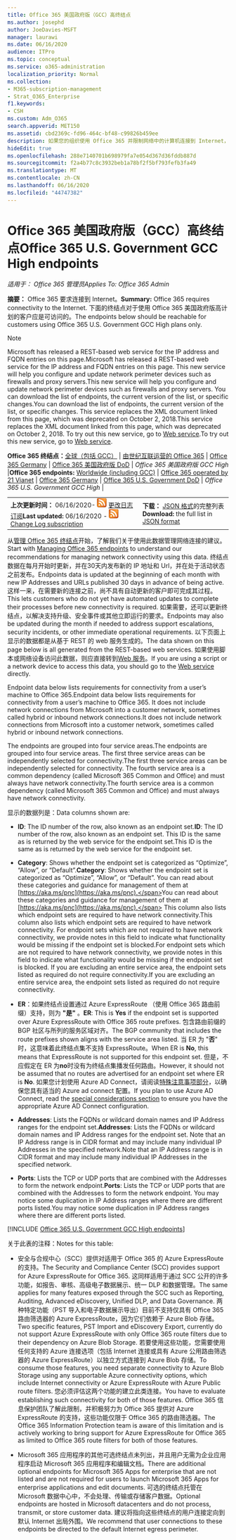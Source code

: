 ```yaml
---
title: Office 365 美国政府版（GCC）高终结点
ms.author: josephd
author: JoeDavies-MSFT
manager: laurawi
ms.date: 06/16/2020
audience: ITPro
ms.topic: conceptual
ms.service: o365-administration
localization_priority: Normal
ms.collection:
- M365-subscription-management
- Strat_O365_Enterprise
f1.keywords:
- CSH
ms.custom: Adm_O365
search.appverid: MET150
ms.assetid: cbd2369c-fd96-464c-bf48-c99826b459ee
description: 如果您的组织使用 Office 365 并限制网络中的计算机连接到 Internet，则在下面将找到应包含在出站允许列表中的终结点（Fqdn、端口、Url、IPv4 和 IPv6 地址范围），以确保您的计算机可以成功使用 Office 365。
hideEdit: true
ms.openlocfilehash: 288e7140701b698979fa7e054d367d36fddb887d
ms.sourcegitcommit: f2a4b77c8c3932beb1a78bf2f5bf793fefb3fa49
ms.translationtype: MT
ms.contentlocale: zh-CN
ms.lasthandoff: 06/16/2020
ms.locfileid: "44747382"
---
```

# <a name="office-365-us-government-gcc-high-endpoints"></a><span data-ttu-id="edbb1-103">Office 365 美国政府版（GCC）高终结点</span><span class="sxs-lookup"><span data-stu-id="edbb1-103">Office 365 U.S. Government GCC High endpoints</span></span>

 <span data-ttu-id="edbb1-104">*适用于： Office 365 管理员*</span><span class="sxs-lookup"><span data-stu-id="edbb1-104">*Applies To: Office 365 Admin*</span></span>

<span data-ttu-id="edbb1-105">**摘要：** Office 365 要求连接到 Internet。</span><span class="sxs-lookup"><span data-stu-id="edbb1-105">**Summary:** Office 365 requires connectivity to the Internet.</span></span> <span data-ttu-id="edbb1-106">下面的终结点对于使用 Office 365 美国政府版高计划的客户应是可访问的。</span><span class="sxs-lookup"><span data-stu-id="edbb1-106">The endpoints below should be reachable for customers using Office 365 U.S. Government GCC High plans only.</span></span>
  
> [!NOTE]
> <span data-ttu-id="edbb1-107">Microsoft has released a REST-based web service for the IP address and FQDN entries on this page.</span><span class="sxs-lookup"><span data-stu-id="edbb1-107">Microsoft has released a REST-based web service for the IP address and FQDN entries on this page.</span></span> <span data-ttu-id="edbb1-108">This new service will help you configure and update network perimeter devices such as firewalls and proxy servers.</span><span class="sxs-lookup"><span data-stu-id="edbb1-108">This new service will help you configure and update network perimeter devices such as firewalls and proxy servers.</span></span> <span data-ttu-id="edbb1-109">You can download the list of endpoints, the current version of the list, or specific changes.</span><span class="sxs-lookup"><span data-stu-id="edbb1-109">You can download the list of endpoints, the current version of the list, or specific changes.</span></span> <span data-ttu-id="edbb1-110">This service replaces the XML document linked from this page, which was deprecated on October 2, 2018.</span><span class="sxs-lookup"><span data-stu-id="edbb1-110">This service replaces the XML document linked from this page, which was deprecated on October 2, 2018.</span></span> <span data-ttu-id="edbb1-111">To try out this new service, go to [Web service](office-365-ip-web-service.md).</span><span class="sxs-lookup"><span data-stu-id="edbb1-111">To try out this new service, go to [Web service](office-365-ip-web-service.md).</span></span>
  
 <span data-ttu-id="edbb1-112">**Office 365 终结点：**[全球（包括 GCC）](urls-and-ip-address-ranges.md) | [由世纪互联运营的 Office 365](urls-and-ip-address-ranges-21vianet.md)  | [Office 365 Germany](office-365-germany-endpoints.md)  | [Office 365 美国政府版 DoD](office-365-u-s-government-dod-endpoints.md) | *Office 365 美国政府版 GCC High* |</span><span class="sxs-lookup"><span data-stu-id="edbb1-112">**Office 365 endpoints:** [Worldwide (including GCC)](urls-and-ip-address-ranges.md) | [Office 365 operated by 21 Vianet](urls-and-ip-address-ranges-21vianet.md)  | [Office 365 Germany](office-365-germany-endpoints.md)  | [Office 365 U.S. Government DoD](office-365-u-s-government-dod-endpoints.md) | *Office 365 U.S. Government GCC High* |</span></span>
  
|||
|:-----|:-----|
|<span data-ttu-id="edbb1-113">**上次更新时间：** 06/16/2020- ![ RSS ](media/5dc6bb29-25db-4f44-9580-77c735492c4b.png) [更改日志订阅](https://endpoints.office.com/version/USGOVGCCHigh?allversions=true&format=rss&clientrequestid=b10c5ed1-bad1-445f-b386-b919946339a7)</span><span class="sxs-lookup"><span data-stu-id="edbb1-113">**Last updated:** 06/16/2020 - ![RSS](media/5dc6bb29-25db-4f44-9580-77c735492c4b.png) [Change Log subscription](https://endpoints.office.com/version/USGOVGCCHigh?allversions=true&format=rss&clientrequestid=b10c5ed1-bad1-445f-b386-b919946339a7)</span></span> <br/> |<span data-ttu-id="edbb1-114">**下载：** [JSON 格式](https://endpoints.office.com/endpoints/USGOVGCCHigh?clientrequestid=b10c5ed1-bad1-445f-b386-b919946339a7)的完整列表</span><span class="sxs-lookup"><span data-stu-id="edbb1-114">**Download:** the full list in [JSON format](https://endpoints.office.com/endpoints/USGOVGCCHigh?clientrequestid=b10c5ed1-bad1-445f-b386-b919946339a7)</span></span> <br/> |

 <span data-ttu-id="edbb1-115">从[管理 Office 365 终结点](managing-office-365-endpoints.md)开始，了解我们关于使用此数据管理网络连接的建议。</span><span class="sxs-lookup"><span data-stu-id="edbb1-115">Start with [Managing Office 365 endpoints](managing-office-365-endpoints.md) to understand our recommendations for managing network connectivity using this data.</span></span> <span data-ttu-id="edbb1-116">终结点数据在每月开始时更新，并在30天内发布新的 IP 地址和 Url，并在处于活动状态之前发布。</span><span class="sxs-lookup"><span data-stu-id="edbb1-116">Endpoints data is updated at the beginning of each month with new IP Addresses and URLs published 30 days in advance of being active.</span></span> <span data-ttu-id="edbb1-117">这样一来，在需要新的连接之前，尚不具有自动更新的客户即可完成其过程。</span><span class="sxs-lookup"><span data-stu-id="edbb1-117">This lets customers who do not yet have automated updates to complete their processes before new connectivity is required.</span></span> <span data-ttu-id="edbb1-118">如果需要，还可以更新终结点，以解决支持升级、安全事件或其他立即运行的要求。</span><span class="sxs-lookup"><span data-stu-id="edbb1-118">Endpoints may also be updated during the month if needed to address support escalations, security incidents, or other immediate operational requirements.</span></span> <span data-ttu-id="edbb1-119">以下页面上显示的数据都是从基于 REST 的 web 服务生成的。</span><span class="sxs-lookup"><span data-stu-id="edbb1-119">The data shown on this page below is all generated from the REST-based web services.</span></span> <span data-ttu-id="edbb1-120">如果使用脚本或网络设备访问此数据，则应直接转到[Web 服务](office-365-ip-web-service.md)。</span><span class="sxs-lookup"><span data-stu-id="edbb1-120">If you are using a script or a network device to access this data, you should go to the [Web service](office-365-ip-web-service.md) directly.</span></span>

<span data-ttu-id="edbb1-121">Endpoint data below lists requirements for connectivity from a user’s machine to Office 365.</span><span class="sxs-lookup"><span data-stu-id="edbb1-121">Endpoint data below lists requirements for connectivity from a user’s machine to Office 365.</span></span> <span data-ttu-id="edbb1-122">It does not include network connections from Microsoft into a customer network, sometimes called hybrid or inbound network connections.</span><span class="sxs-lookup"><span data-stu-id="edbb1-122">It does not include network connections from Microsoft into a customer network, sometimes called hybrid or inbound network connections.</span></span>

<span data-ttu-id="edbb1-123">The endpoints are grouped into four service areas.</span><span class="sxs-lookup"><span data-stu-id="edbb1-123">The endpoints are grouped into four service areas.</span></span> <span data-ttu-id="edbb1-124">The first three service areas can be independently selected for connectivity.</span><span class="sxs-lookup"><span data-stu-id="edbb1-124">The first three service areas can be independently selected for connectivity.</span></span> <span data-ttu-id="edbb1-125">The fourth service area is a common dependency (called Microsoft 365 Common and Office) and must always have network connectivity.</span><span class="sxs-lookup"><span data-stu-id="edbb1-125">The fourth service area is a common dependency (called Microsoft 365 Common and Office) and must always have network connectivity.</span></span>

<span data-ttu-id="edbb1-126">显示的数据列是：</span><span class="sxs-lookup"><span data-stu-id="edbb1-126">Data columns shown are:</span></span>

- <span data-ttu-id="edbb1-127">**ID**: The ID number of the row, also known as an endpoint set.</span><span class="sxs-lookup"><span data-stu-id="edbb1-127">**ID**: The ID number of the row, also known as an endpoint set.</span></span> <span data-ttu-id="edbb1-128">This ID is the same as is returned by the web service for the endpoint set.</span><span class="sxs-lookup"><span data-stu-id="edbb1-128">This ID is the same as is returned by the web service for the endpoint set.</span></span>

- <span data-ttu-id="edbb1-129">**Category**: Shows whether the endpoint set is categorized as “Optimize”, “Allow”, or “Default”.</span><span class="sxs-lookup"><span data-stu-id="edbb1-129">**Category**: Shows whether the endpoint set is categorized as “Optimize”, “Allow”, or “Default”.</span></span> <span data-ttu-id="edbb1-130">You can read about these categories and guidance for management of them at [https://aka.ms/pnc](https://aka.ms/pnc).</span><span class="sxs-lookup"><span data-stu-id="edbb1-130">You can read about these categories and guidance for management of them at [https://aka.ms/pnc](https://aka.ms/pnc).</span></span> <span data-ttu-id="edbb1-131">This column also lists which endpoint sets are required to have network connectivity.</span><span class="sxs-lookup"><span data-stu-id="edbb1-131">This column also lists which endpoint sets are required to have network connectivity.</span></span> <span data-ttu-id="edbb1-132">For endpoint sets which are not required to have network connectivity, we provide notes in this field to indicate what functionality would be missing if the endpoint set is blocked.</span><span class="sxs-lookup"><span data-stu-id="edbb1-132">For endpoint sets which are not required to have network connectivity, we provide notes in this field to indicate what functionality would be missing if the endpoint set is blocked.</span></span> <span data-ttu-id="edbb1-133">If you are excluding an entire service area, the endpoint sets listed as required do not require connectivity.</span><span class="sxs-lookup"><span data-stu-id="edbb1-133">If you are excluding an entire service area, the endpoint sets listed as required do not require connectivity.</span></span>

- <span data-ttu-id="edbb1-134">**ER**：如果终结点设置通过 Azure ExpressRoute （使用 Office 365 路由前缀）支持，则为 **"是"** 。</span><span class="sxs-lookup"><span data-stu-id="edbb1-134">**ER**: This is **Yes** if the endpoint set is supported over Azure ExpressRoute with Office 365 route prefixes.</span></span> <span data-ttu-id="edbb1-135">包含路由前缀的 BGP 社区与所列的服务区域对齐。</span><span class="sxs-lookup"><span data-stu-id="edbb1-135">The BGP community that includes the route prefixes shown aligns with the service area listed.</span></span> <span data-ttu-id="edbb1-136">当 ER 为 "**否**" 时，这意味着此终结点集不支持 ExpressRoute。</span><span class="sxs-lookup"><span data-stu-id="edbb1-136">When ER is **No**, this means that ExpressRoute is not supported for this endpoint set.</span></span> <span data-ttu-id="edbb1-137">但是，不应假定在 ER 为**no**时没有为终结点集播发任何路由。</span><span class="sxs-lookup"><span data-stu-id="edbb1-137">However, it should not be assumed that no routes are advertised for an endpoint set where ER is **No**.</span></span> <span data-ttu-id="edbb1-138">如果您计划使用 Azure AD Connect，请阅读[特殊注意事项部分](https://docs.microsoft.com/azure/active-directory/hybrid/reference-connect-instances#microsoft-azure-government)，以确保您具有适当的 Azure ad connect 配置。</span><span class="sxs-lookup"><span data-stu-id="edbb1-138">If you plan to use Azure AD Connect, read the [special considerations section](https://docs.microsoft.com/azure/active-directory/hybrid/reference-connect-instances#microsoft-azure-government) to ensure you have the appropriate Azure AD Connect configuration.</span></span>

- <span data-ttu-id="edbb1-139">**Addresses**: Lists the FQDNs or wildcard domain names and IP Address ranges for the endpoint set.</span><span class="sxs-lookup"><span data-stu-id="edbb1-139">**Addresses**: Lists the FQDNs or wildcard domain names and IP Address ranges for the endpoint set.</span></span> <span data-ttu-id="edbb1-140">Note that an IP Address range is in CIDR format and may include many individual IP Addresses in the specified network.</span><span class="sxs-lookup"><span data-stu-id="edbb1-140">Note that an IP Address range is in CIDR format and may include many individual IP Addresses in the specified network.</span></span>
 
- <span data-ttu-id="edbb1-141">**Ports**: Lists the TCP or UDP ports that are combined with the Addresses to form the network endpoint.</span><span class="sxs-lookup"><span data-stu-id="edbb1-141">**Ports**: Lists the TCP or UDP ports that are combined with the Addresses to form the network endpoint.</span></span> <span data-ttu-id="edbb1-142">You may notice some duplication in IP Address ranges where there are different ports listed.</span><span class="sxs-lookup"><span data-stu-id="edbb1-142">You may notice some duplication in IP Address ranges where there are different ports listed.</span></span>
 
[!INCLUDE [Office 365 U.S. Government GCC High endpoints](./includes/office-365-u.s.-government-gcc-high-endpoints.md)]

<span data-ttu-id="edbb1-143">关于此表的注释：</span><span class="sxs-lookup"><span data-stu-id="edbb1-143">Notes for this table:</span></span>

- <span data-ttu-id="edbb1-144">安全与合规中心（SCC）提供对适用于 Office 365 的 Azure ExpressRoute 的支持。</span><span class="sxs-lookup"><span data-stu-id="edbb1-144">The Security and Compliance Center (SCC) provides support for Azure ExpressRoute for Office 365.</span></span> <span data-ttu-id="edbb1-145">这同样适用于通过 SCC 公开的许多功能，如报告、审核、高级电子数据展示、统一 DLP 和数据管理。</span><span class="sxs-lookup"><span data-stu-id="edbb1-145">The same applies for many features exposed through the SCC such as Reporting, Auditing, Advanced eDiscovery, Unified DLP, and Data Governance.</span></span> <span data-ttu-id="edbb1-146">两种特定功能（PST 导入和电子数据展示导出）目前不支持仅具有 Office 365 路由筛选器的 Azure ExpressRoute，因为它们依赖于 Azure Blob 存储。</span><span class="sxs-lookup"><span data-stu-id="edbb1-146">Two specific features, PST Import and eDiscovery Export, currently do not support Azure ExpressRoute with only Office 365 route filters due to their dependency on Azure Blob Storage.</span></span> <span data-ttu-id="edbb1-147">若要使用这些功能，您需要使用任何支持的 Azure 连接选项（包括 Internet 连接或具有 Azure 公用路由筛选器的 Azure ExpressRoute）以独立方式连接到 Azure Blob 存储。</span><span class="sxs-lookup"><span data-stu-id="edbb1-147">To consume those features, you need separate connectivity to Azure Blob Storage using any supportable Azure connectivity options, which include Internet connectivity or Azure ExpressRoute with Azure Public route filters.</span></span> <span data-ttu-id="edbb1-148">您必须评估这两个功能的建立此类连接。</span><span class="sxs-lookup"><span data-stu-id="edbb1-148">You have to evaluate establishing such connectivity for both of those features.</span></span> <span data-ttu-id="edbb1-149">Office 365 信息保护团队了解此限制，并积极努力为 Office 365 提供对 Azure ExpressRoute 的支持，这些功能仅限于 Office 365 的路由筛选器。</span><span class="sxs-lookup"><span data-stu-id="edbb1-149">The Office 365 Information Protection team is aware of this limitation and is actively working to bring support for Azure ExpressRoute for Office 365 as limited to Office 365 route filters for both of those features.</span></span>

- <span data-ttu-id="edbb1-150">Microsoft 365 应用程序的其他可选终结点未列出，并且用户无需为企业应用程序启动 Microsoft 365 应用程序和编辑文档。</span><span class="sxs-lookup"><span data-stu-id="edbb1-150">There are additional optional endpoints for Microsoft 365 Apps for enterprise that are not listed and are not required for users to launch Microsoft 365 Apps for enterprise applications and edit documents.</span></span> <span data-ttu-id="edbb1-151">可选的终结点托管在 Microsoft 数据中心中，不会处理、传输或存储客户数据。</span><span class="sxs-lookup"><span data-stu-id="edbb1-151">Optional endpoints are hosted in Microsoft datacenters and do not process, transmit, or store customer data.</span></span> <span data-ttu-id="edbb1-152">建议将指向这些终结点的用户连接定向到默认 Internet 出局外围。</span><span class="sxs-lookup"><span data-stu-id="edbb1-152">We recommend that user connections to these endpoints be directed to the default Internet egress perimeter.</span></span>

